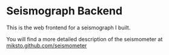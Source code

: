 # Seismograph Backend

This is the web frontend for a seismograph I built.

You will find a more detailed description of the seismometer at [miksto.github.com/seismometer](miksto.github.com/seismometer)
